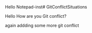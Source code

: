Hello Notepad-inst# GitConflictSituations


Hello How are you Git conflict?

again addding some more git conflict
